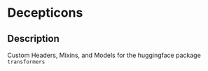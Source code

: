 # Decepticons

## Description
Custom Headers, Mixins, and Models for the huggingface package `transformers`